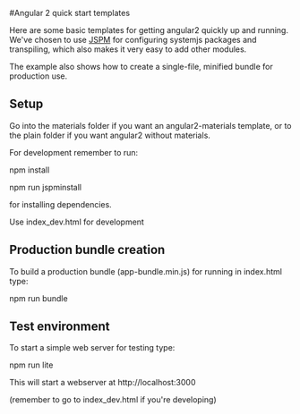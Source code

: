 #Angular 2 quick start templates

Here are some basic templates for getting angular2 quickly up and running.
We've chosen to use [JSPM](http://jspm.io/) for configuring systemjs packages and transpiling,
which also makes it very easy to add other modules.

The example also shows how to create a single-file, minified bundle for production use.

## Setup

Go into the materials folder if you want an angular2-materials template,
or to the plain folder if you want angular2 without materials.

For development remember to run:

npm install

npm run jspminstall

for installing dependencies.

Use index_dev.html for development

## Production bundle creation

To build a production bundle (app-bundle.min.js) for running in index.html type:

npm run bundle

## Test environment

To start a simple web server for testing type:

npm run lite

This will start a webserver at http://localhost:3000

(remember to go to index_dev.html if you're developing)
